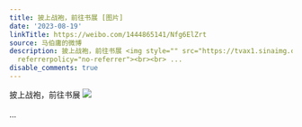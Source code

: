 ```yaml
---
title: 披上战袍，前往书展 [图片]
date: '2023-08-19'
linkTitle: https://weibo.com/1444865141/Nfg6ElZrt
source: 马伯庸的微博
description: 披上战袍，前往书展 <img style="" src="https://tvax1.sinaimg.cn/large/001zMvqtly1hh1r648cb4j61sc2dsu0x02.jpg"
  referrerpolicy="no-referrer"><br><br> ...
disable_comments: true
---
```

披上战袍，前往书展 <img style="" src="https://tvax1.sinaimg.cn/large/001zMvqtly1hh1r648cb4j61sc2dsu0x02.jpg" referrerpolicy="no-referrer"><br><br> ...